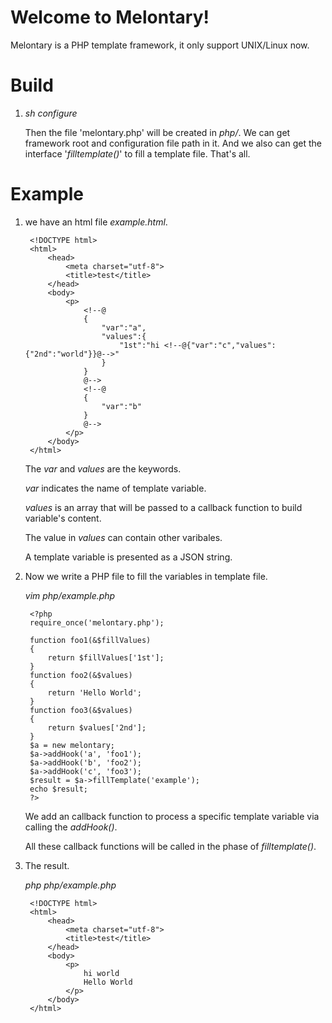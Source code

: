 Welcome to Melontary!
===================


Melontary is a PHP template framework, it only support UNIX/Linux now.

Build
======
1. *sh configure*

    Then the file 'melontary.php' will be created in *php/*.
    We can get framework root and configuration file path in it. And we also can get the interface '*filltemplate()*' to fill a template file.
    That's all.

Example
=======
1. we have an html file *example.html*.

        <!DOCTYPE html>
        <html>
            <head>
                <meta charset="utf-8">
                <title>test</title>
            </head>
            <body>
                <p>
                    <!--@
                    {
                        "var":"a",
                        "values":{
                            "1st":"hi <!--@{"var":"c","values":{"2nd":"world"}}@-->"
                        }
                    }
                    @-->
                    <!--@
                    {
                        "var":"b"
                    }
                    @-->
                </p>
            </body>
        </html>

    The *var* and *values* are the keywords.

    *var* indicates the name of template variable.

    *values* is an array that will be passed to a callback function to build variable's content.
    
    The value in *values* can contain other varibales.
    
    A template variable is presented as a JSON string.
    
2. Now we write a PHP file to fill the variables in template file.

    *vim php/example.php*
    
        <?php
        require_once('melontary.php');

        function foo1(&$fillValues)
        {
            return $fillValues['1st'];
        }
        function foo2(&$values)
        {
            return 'Hello World';
        }
        function foo3(&$values)
        {
            return $values['2nd'];
        }
        $a = new melontary;
        $a->addHook('a', 'foo1');
        $a->addHook('b', 'foo2');
        $a->addHook('c', 'foo3');
        $result = $a->fillTemplate('example');
        echo $result;
        ?>

    We add an callback function to process a specific template variable via calling the *addHook()*.
    
    All these callback functions will be called in the phase of *filltemplate()*.

3. The result.

    *php php/example.php*

        <!DOCTYPE html>
        <html>
            <head>
                <meta charset="utf-8">
                <title>test</title>
            </head>
            <body>
                <p>
                    hi world
                    Hello World
                </p>
            </body>
        </html>
